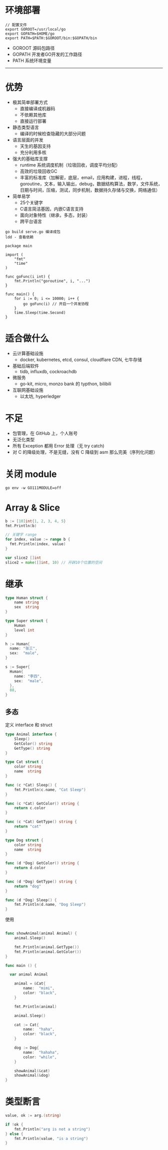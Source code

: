 # 环境部署
```
// 配置文件
export GOROOT=/usr/local/go 
export GOPATH=$HOME/go
export PATH=$PATH:$GOROOT/bin:$GOPATH/bin
```

- GOROOT 源码包路径
- GOPATH 开发者GO开发的工作路径
- PATH 系统环境变量

---

# 优势

- 极其简单部署方式
  - 直接编译成机器码
  - 不依赖其他库
  - 直接运行部署
- 静态类型语言
  - 编译的时候检查隐藏的大部分问题
- 语言层面的并发
  - 天生的基因支持
  - 充分利用多核
- 强大的基础库支撑
  - runtime 系统调度机制（垃圾回收，调度平均分配）
  - 高效的垃圾回收GC
  - 丰富的标准库（加解密，底层，email，应用构建，进程，线程，goroutine，文本，输入输出，debug，数据结构算法，数学，文件系统，日期与时间，压缩，测试，同步机制，数据持久存储与交换，网络通信）
- 简单易学
  - 25个关键字
  - C语言简洁基因，内嵌C语言支持
  - 面向对象特性（继承，多态，封装）
  - 跨平台语言
  
```
go build serve.go 编译成包
ldd - 查看依赖
```

```golang
package main

import (
	"fmt"
	"time"
)

func goFunc(i int) {
	fmt.Println("goroutine", i, "...")
}

func main() {
	for i := 0; i <= 10000; i++ {
		go goFunc(i) // 开启一个并发协程
	}
	time.Sleep(time.Second)
}

```

# 适合做什么

- 云计算基础设施
  - docker, kubernetes, etcd, consul, cloudflare CDN, 七牛存储
- 基础后端软件
  - tidb, influxdb, cockroachdb
- 微服务
  - go-kit, micro, monzo bank 的 typthon, bilibili
- 互联网基础设施
  - 以太坊, hyperledger

# 不足

- 包管理，在 GitHub 上，个人账号
- 无泛化类型
- 所有 Exception 都用 Error 处理（无 try catch)
- 对 C 的降级处理，不是无缝，没有 C 降级到 asm 那么完美（序列化问题）

# 关闭 module

`go env -w GO111MODULE=off`

# Array & Slice

```go
b := [10]int{1, 2, 3, 4, 5}
fmt.Println(b)

// 关键字 range
for index, value := range b {
  fmt.Println(index, value)
}
```

```go
var slice2 []int
slice2 = make([]int, 10) // 开辟10个位置的空间
```

# 继承

```go
type Human struct {
	name string
	sex  string
}

type Super struct {
	Human
	level int
}

h := Human{
  name: "张三",
  sex:  "male",
}

s := Super{
  Human{
    name: "李四",
    sex:  "male",
  },
  88,
}
```

## 多态

定义 interface 和 struct

```go
type Animal interface {
	Sleep()
	GetColor() string
	GetType() string
}

type Cat struct {
	color string
	name  string
}

func (c *Cat) Sleep() {
	fmt.Println(c.name, "Cat Sleep")
}

func (c *Cat) GetColor() string {
	return c.color
}

func (c *Cat) GetType() string {
	return "cat"
}

type Dog struct {
	color string
	name  string
}

func (d *Dog) GetColor() string {
	return d.color
}

func (d *Dog) GetType() string {
	return "dog"
}

func (d *Dog) Sleep() {
	fmt.Println(d.name, "Dog Sleep")
}
```

使用

```go

func showAnimal(animal Animal) {
	animal.Sleep()

	fmt.Println(animal.GetType())
	fmt.Println(animal.GetColor())
}

func main () {

  var animal Animal

	animal = &Cat{
		name:  "mimi",
		color: "black",
	}

	fmt.Println(animal)

	animal.Sleep()

	cat := Cat{
		name:  "haha",
		color: "black",
	}

	dog := Dog{
		name:  "hahaha",
		color: "while",
	}

	showAnimal(&cat)
	showAnimal(&dog)
}
```

# 类型断言

```go
value, ok := arg.(string)

if !ok {
	fmt.Println("arg is not a string")
} else {
	fmt.Println(value, "is a string")
}
```
